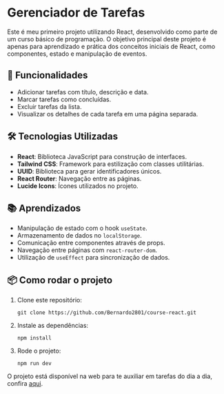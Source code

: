 <h1>Gerenciador de Tarefas</h1>
    <p>
        Este é meu primeiro projeto utilizando React, desenvolvido como parte de um curso básico de programação.
        O objetivo principal deste projeto é apenas para aprendizado e prática dos conceitos iniciais de React,
        como componentes, estado e manipulação de eventos.
    </p>
    <h2>🚀 Funcionalidades</h2>
    <ul>
        <li>Adicionar tarefas com título, descrição e data.</li>
        <li>Marcar tarefas como concluídas.</li>
        <li>Excluir tarefas da lista.</li>
        <li>Visualizar os detalhes de cada tarefa em uma página separada.</li>
    </ul>
    <h2>🛠️ Tecnologias Utilizadas</h2>
    <ul>
        <li><strong>React</strong>: Biblioteca JavaScript para construção de interfaces.</li>
        <li><strong>Tailwind CSS</strong>: Framework para estilização com classes utilitárias.</li>
        <li><strong>UUID</strong>: Biblioteca para gerar identificadores únicos.</li>
        <li><strong>React Router</strong>: Navegação entre as páginas.</li>
        <li><strong>Lucide Icons</strong>: Ícones utilizados no projeto.</li>
    </ul>
    <h2>📚 Aprendizados</h2>
    <ul>
        <li>Manipulação de estado com o hook <code>useState</code>.</li>
        <li>Armazenamento de dados no <code>localStorage</code>.</li>
        <li>Comunicação entre componentes através de props.</li>
        <li>Navegação entre páginas com <code>react-router-dom</code>.</li>
        <li>Utilização de <code>useEffect</code> para sincronização de dados.</li>
    </ul>
    <h2>📦 Como rodar o projeto</h2>
    <ol>
        <li>
            Clone este repositório:
            <pre><code>git clone https://github.com/Bernardo2801/course-react.git</code></pre>
        </li>
        <li>
            Instale as dependências:
            <pre><code>npm install</code></pre>
        </li>
        <li>
            Rode o projeto:
            <pre><code>npm run dev</code></pre>
        </li>
    </ol>
    <p>O projeto está disponível na web para te auxiliar em tarefas do dia a dia, confira <a href="https://course-react-flax.vercel.app/">aqui</a>.
